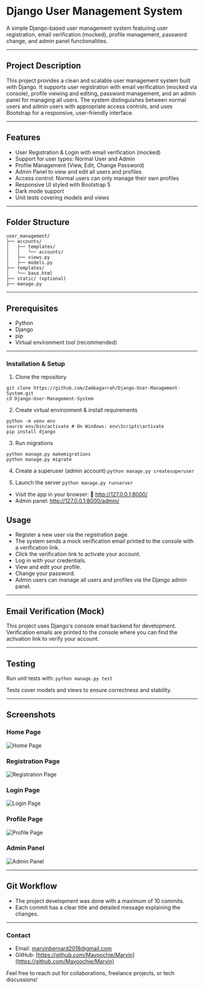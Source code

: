 # Django User Management System

A simple Django-based user management system featuring user registration, email verification (mocked), profile management, password change, and admin panel functionalities.

---

## Project Description

This project provides a clean and scalable user management system built with Django. It supports user registration with email verification (mocked via console), profile viewing and editing, password management, and an admin panel for managing all users. The system distinguishes between normal users and admin users with appropriate access controls, and uses Bootstrap for a responsive, user-friendly interface.

---

## Features

-  User Registration & Login with email verification (mocked)
-  Support for user types: Normal User and Admin
-  Profile Management (View, Edit, Change Password)
-  Admin Panel to view and edit all users and profiles
-  Access control: Normal users can only manage their own profiles
-  Responsive UI styled with Bootstrap 5
-  Dark mode support
-  Unit tests covering models and views

---

## Folder Structure
```
user_management/
├── accounts/
│   ├── templates/
│   │   └── accounts/
│   ├── views.py
│   ├── models.py
├── templates/
│   └── base.html
├── static/ (optional)
├── manage.py
```

---

## Prerequisites

- Python 
- Django 
- pip
- Virtual environment tool (recommended)

---

### Installation & Setup 
1. Clone the repository
```
git clone https://github.com/Zambagarrah/Django-User-Management-System.git
cd Django-User-Management-System
```

2. Create virtual environment & install requirements
```
python -m venv env
source env/bin/activate # On Windows: env\Scripts\activate
pip install django
```

3. Run migrations
```
python manage.py makemigrations
python manage.py migrate
```

4. Create a superuser (admin account) 
``` python manage.py createsuperuser ```

5. Launch the server
``` python manage.py runserver ```

- Visit the app in your browser: 🔗 http://127.0.0.1:8000/
- Admin panel: http://127.0.0.1:8000/admin/


## Usage

- Register a new user via the registration page.
- The system sends a mock verification email printed to the console with a verification link.
- Click the verification link to activate your account.
- Log in with your credentials.
- View and edit your profile.
- Change your password.
- Admin users can manage all users and profiles via the Django admin panel.

---

## Email Verification (Mock)

This project uses Django's console email backend for development. Verification emails are printed to the console where you can find the activation link to verify your account.

---

## Testing

Run unit tests with:
```python manage.py test```

Tests cover models and views to ensure correctness and stability.

---

## Screenshots

### Home Page

![Home Page](./assets/home-page.png)

### Registration Page

![Registration Page](./assets/register-page.png)

### Login Page

![Login Page](./assets/login-page.png)

### Profile Page

![Profile Page](./assets/edit-profile.png)

### Admin Panel

![Admin Panel](./assets/admin-panel.png)

---

## Git Workflow

- The project development was done with a maximum of 10 commits.
- Each commit has a clear title and detailed message explaining the changes.

---

### Contact

- Email: [marvinbernard2018@gmail.com](mailto:marvinbernard2018@gmail.com)
- GitHub: [https://github.com/Mavoochie/Marvin](https://github.com/Mavoochie/Marvin)

Feel free to reach out for collaborations, freelance projects, or tech discussions!
